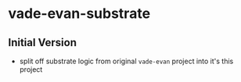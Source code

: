 # vade-evan-substrate

## Initial Version

- split off substrate logic from original `vade-evan` project into it's this project

